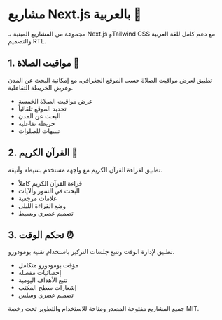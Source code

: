 # مشاريع Next.js بالعربية 🌙

مجموعة من المشاريع المبنية بـ Next.js وTailwind CSS مع دعم كامل للغة العربية والتصميم RTL.

## 1. مواقيت الصلاة 🕌
تطبيق لعرض مواقيت الصلاة حسب الموقع الجغرافي، مع إمكانية البحث عن المدن وعرض الخريطة التفاعلية.
- عرض مواقيت الصلاة الخمسة
- تحديد الموقع تلقائياً
- البحث عن المدن
- خريطة تفاعلية
- تنبيهات للصلوات

## 2. القرآن الكريم 📖
تطبيق لقراءة القرآن الكريم مع واجهة مستخدم بسيطة وأنيقة.
- قراءة القرآن الكريم كاملاً
- البحث في السور والآيات
- علامات مرجعية
- وضع القراءة الليلي
- تصميم عصري وبسيط

## 3. تحكم الوقت ⏰
تطبيق لإدارة الوقت وتتبع جلسات التركيز باستخدام تقنية بومودورو.
- مؤقت بومودورو متكامل
- إحصائيات مفصلة
- تتبع الأهداف اليومية
- إشعارات سطح المكتب
- تصميم عصري وسلس

جميع المشاريع مفتوحة المصدر ومتاحة للاستخدام والتطوير تحت رخصة MIT. 